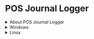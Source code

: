 # POS Journal Logger
<details>
  <summary>About POS Journal Logger</summary>
  The POS Journal Logger project started from being able to log the data sent from epson receipt printers on pos networks. This can be for receipt printers and order chit/kitchen printers. The use case of this can be applied in practically any POS system and gives you the ability to find out why something didn't print. I wrote this in Python as it wasn't too hard to "emulate" an Epson printer and make a POS system think it is a printer. You can then from the logger itself manipulate the print routings to the destinations. More details below on how this works.
</details>
<details>
  <summary>Windows</summary>
  1. Open cmd.exe as an Administrator.
  
  2. Copy and paste this command:
  curl -L https://raw.githubusercontent.com/CalebBrendel/pos-journal-logger/refs/heads/main/scripts/windows.bat > C:\windows.bat
  3. Press Enter and the windows bat file to set the POS Journal Logger will download to the root of your C drive.
  4. Open File Explorer and navigate to the root of your C drive.
  5. Right click the windows.bat file and run it as Administrator.
</details>

<details>
  <summary>Linux</summary>
  Documentation will be available soon..
</details>
